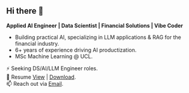 ## Hi there 👋

<!--
**doggybee/doggybee** is a ✨ _special_ ✨ repository because its `README.md` (this file) appears on your GitHub profile.

Here are some ideas to get you started:

- 🔭 I’m currently working on ...
- 🌱 I’m currently learning ...
- 👯 I’m looking to collaborate on ...
- 🤔 I’m looking for help with ...
- 💬 Ask me about ...
- 📫 How to reach me: ...
- 😄 Pronouns: ...
- ⚡ Fun fact: ...
-->

**Applied AI Engineer | Data Scientist | Financial Solutions | Vibe Coder**

- Building practical AI, specializing in LLM applications & RAG for the financial industry.   
- 6+ years of experience driving AI productization.   
- MSc Machine Learning @ UCL.

⚡ Seeking DS/AI/LLM Engineer roles.   
📄 Resume [View](https://drive.google.com/file/d/1xdMAcLgjUZ3RLwUvyvvsaJR_IZJe5ZEY/preview) | [Download](https://github.com/doggybee/doggybee/raw/main/ShuhaoZhang_resume.pdf).   
📫 Reach out via [Email](mailto:shuhao.zhang95@gmail.com).
